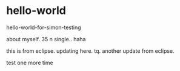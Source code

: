 # hello-world
hello-world-for-simon-testing

about myself.
35 n single.. haha


this is from eclipse. updating here. tq.
another update from eclipse.

test one more time